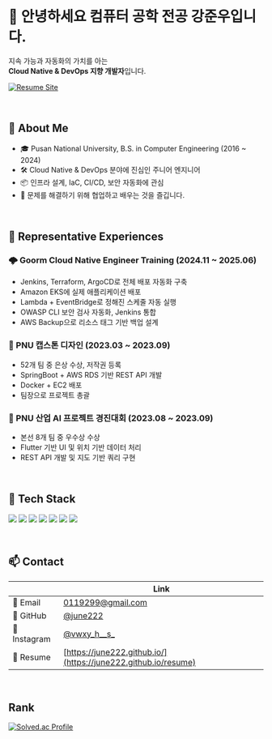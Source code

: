# 👋 안녕하세요 컴퓨터 공학 전공 강준우입니다.

지속 가능과 자동화의 가치를 아는  
**Cloud Native & DevOps 지향 개발자**입니다.

[![Resume Site](https://img.shields.io/badge/View%20My%20Resume-%23000000.svg?style=for-the-badge&logo=github&logoColor=white)](https://june222.github.io/resume)

<br>

## 🚀 About Me

- 🎓 Pusan National University, B.S. in Computer Engineering (2016 ~ 2024)
- 🛠️ Cloud Native & DevOps 분야에 진심인 주니어 엔지니어
- 📦 인프라 설계, IaC, CI/CD, 보안 자동화에 관심
- 🧠 문제를 해결하기 위해 협업하고 배우는 것을 즐깁니다.

<br>

## 💼 Representative Experiences

### 🌩️ Goorm Cloud Native Engineer Training (2024.11 ~ 2025.06)

- Jenkins, Terraform, ArgoCD로 전체 배포 자동화 구축
- Amazon EKS에 실제 애플리케이션 배포
- Lambda + EventBridge로 정해진 스케줄 자동 실행
- OWASP CLI 보안 검사 자동화, Jenkins 통합
- AWS Backup으로 리소스 태그 기반 백업 설계

### 🏅 PNU 캡스톤 디자인 (2023.03 ~ 2023.09)

- 52개 팀 중 은상 수상, 저작권 등록
- SpringBoot + AWS RDS 기반 REST API 개발
- Docker + EC2 배포
- 팀장으로 프로젝트 총괄

### 🧭 PNU 산업 AI 프로젝트 경진대회 (2023.08 ~ 2023.09)

- 본선 8개 팀 중 우수상 수상
- Flutter 기반 UI 및 위치 기반 데이터 처리
- REST API 개발 및 지도 기반 쿼리 구현

<br>

## 🧰 Tech Stack

<img src="https://img.shields.io/badge/Docker-2496ED?style=flat&logo=Docker&logoColor=white"/> <img src="https://img.shields.io/badge/Terraform-844FBA?style=flat&logo=Terraform&logoColor=white"/> <img src="https://img.shields.io/badge/Jenkins-ED986C?style=flat&logo=Jenkins&logoColor=white"/> <img src="https://img.shields.io/badge/ArgoCD-EF7B4D?style=flat&logo=Argo&logoColor=white"/> <img src="https://img.shields.io/badge/Kubernetes-326CE5?style=flat&logo=Kubernetes&logoColor=white"/> <img src="https://img.shields.io/badge/Flutter-02569B?style=flat&logo=Flutter&logoColor=white"/> <img src="https://img.shields.io/badge/SpringBoot-6DB33F?style=flat&logo=SpringBoot&logoColor=white"/>

<br>

## 📫 Contact

|        | Link |
|--------|------|
| 📧 Email | [0119299@gmail.com](mailto:0119299@gmail.com) |
| 🐙 GitHub | [@june222](https://github.com/june222) |
| 📸 Instagram | [@vwxy_h__s_](https://www.instagram.com/vwxy_h__s_/) |
| 📄 Resume | [https://june222.github.io/](https://june222.github.io/resume) |


<br>

## Rank
[![Solved.ac Profile](http://mazassumnida.wtf/api/v2/generate_badge?boj=jangtai4)](https://solved.ac/jangtai4/)


